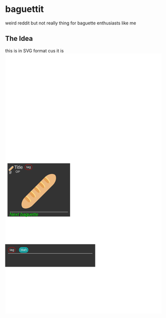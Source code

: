 # baguettit
weird reddit but not really thing for baguette enthusiasts like me

## The Idea
this is in SVG format cus it is
![pic of the idea for baguettit, sorry](idea.svg)
